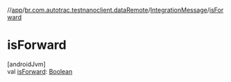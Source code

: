 //[app](../../../index.md)/[br.com.autotrac.testnanoclient.dataRemote](../index.md)/[IntegrationMessage](index.md)/[isForward](is-forward.md)

# isForward

[androidJvm]\
val [isForward](is-forward.md): [Boolean](https://kotlinlang.org/api/latest/jvm/stdlib/kotlin/-boolean/index.html)
